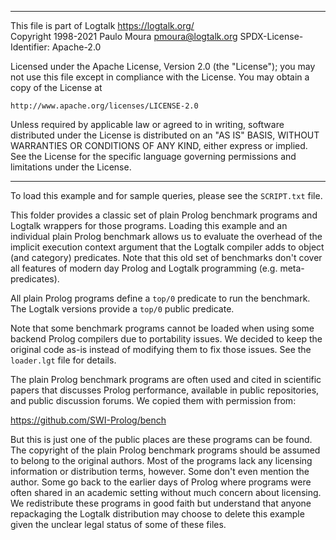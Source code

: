 ________________________________________________________________________

This file is part of Logtalk <https://logtalk.org/>  
Copyright 1998-2021 Paulo Moura <pmoura@logtalk.org>
SPDX-License-Identifier: Apache-2.0

Licensed under the Apache License, Version 2.0 (the "License");
you may not use this file except in compliance with the License.
You may obtain a copy of the License at

    http://www.apache.org/licenses/LICENSE-2.0

Unless required by applicable law or agreed to in writing, software
distributed under the License is distributed on an "AS IS" BASIS,
WITHOUT WARRANTIES OR CONDITIONS OF ANY KIND, either express or implied.
See the License for the specific language governing permissions and
limitations under the License.
________________________________________________________________________


To load this example and for sample queries, please see the `SCRIPT.txt` file.

This folder provides a classic set of plain Prolog benchmark programs and
Logtalk wrappers for those programs. Loading this example and an individual
plain Prolog benchmark allows us to evaluate the overhead of the implicit
execution context argument that the Logtalk compiler adds to object (and
category) predicates. Note that this old set of benchmarks don't cover all
features of modern day Prolog and Logtalk programming (e.g. meta-predicates).

All plain Prolog programs define a `top/0` predicate to run the benchmark.
The Logtalk versions provide a `top/0` public predicate.

Note that some benchmark programs cannot be loaded when using some backend
Prolog compilers due to portability issues. We decided to keep the original
code as-is instead of modifying them to fix those issues. See the `loader.lgt`
file for details.

The plain Prolog benchmark programs are often used and cited in scientific
papers that discusses Prolog performance, available in public repositories,
and public discussion forums. We copied them with permission from:

https://github.com/SWI-Prolog/bench

But this is just one of the public places are these programs can be found.
The copyright of the plain Prolog benchmark programs should be assumed to
belong to the original authors. Most of the programs lack any licensing
information or distribution terms, however. Some don't even mention the
author. Some go back to the earlier days of Prolog where programs were
often shared in an academic setting without much concern about licensing.
We redistribute these programs in good faith but understand that anyone
repackaging the Logtalk distribution may choose to delete this example
given the unclear legal status of some of these files.

